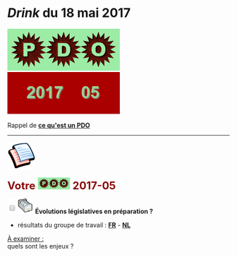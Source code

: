 # *Drink* du 18 mai 2017

![](PDO.png) ![](2017-05.gif)

Rappel de [**ce qu'est un PDO**](https://brab80webscom.github.io/facebookfeeds/Drink_20170330/PDO_definition.html)

---

![](pages.png)

<b><font size="5" color="#8A0808">Votre <img src="PDO_small.png"> 2017-05</font></b>

![](vide.png) ![](newPDOfile.png) **&Eacute;volutions législatives en préparation ?**  
* résultats du groupe de travail : [**FR**](https://cdn.nimbu.io/s/1jn2gqe/assets/Mede-eigendom_beleidsaanbeveling_FR_Spreads.pdf) - [**NL**](https://cdn.nimbu.io/s/1jn2gqe/assets/Mede-eigendom_beleidsaanbeveling_NL_Spreads.pdf)

<u>&Agrave; examiner :</u>  
quels sont les enjeux ?  


